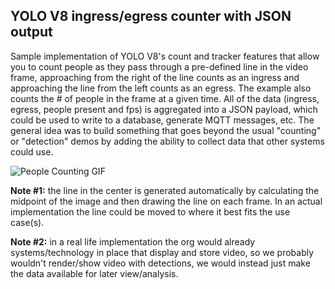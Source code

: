 ## YOLO V8 ingress/egress counter with JSON output  

Sample implementation of YOLO V8's count and tracker features that allow you to count people as they pass through a pre-defined line in the video frame, approaching from the right of the line counts as an ingress and approaching the line from the left counts as an egress. The example also counts the # of people in the frame at a given time. All of the data (ingress, egress, people present and fps) is aggregated into a JSON payload, which could be used to write to a database, generate MQTT messages, etc. The general idea was to build something that goes beyond the usual "counting" or "detection" demos by adding the ability to collect data that other systems could use.

![People Counting GIF](../images/people_counter_detections.gif)

**Note #1:** the line in the center is generated automatically by calculating the midpoint of the image and then drawing the line on each frame. In an actual implementation the line could be moved to where it best fits the use case(s).

**Note #2:** in a real life implementation the org would already systems/technology in place that display and store video, so we probably wouldn't render/show video with detections, we would instead just make the data available for later view/analysis.